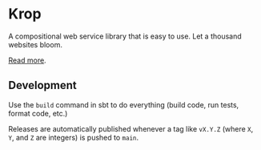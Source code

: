 # Krop

A compositional web service library that is easy to use. Let a thousand websites bloom.

[Read more](https://creativescala.org/krop).


## Development

Use the `build` command in sbt to do everything (build code, run tests, format code, etc.)

Releases are automatically published whenever a tag like `vX.Y.Z` (where `X`, `Y`, and `Z` are integers) is pushed to `main`.
